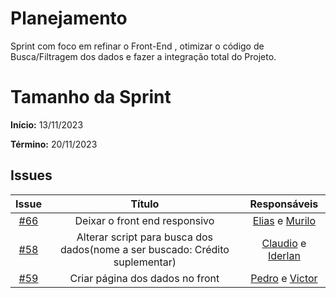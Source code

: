 # Planejamento


Sprint com foco em refinar o Front-End , otimizar o código de Busca/Filtragem dos dados e fazer a integração total do Projeto.


# Tamanho da Sprint

**Início:**  13/11/2023

**Término:** 20/11/2023


## Issues

|                          Issue                           |              Título               |                    Responsáveis                     |
| :------------------------------------------------------: | :-------------------------------: | :-------------------------------------------------: |
| [#66](https://github.com/unb-mds/2023-2-Squad05/issues/57) | Deixar o front end responsivo| [Elias](https://github.com/EliasOliver21) e [Murilo](https://github.com/MuriloBDSR)|
| [#58](https://github.com/unb-mds/2023-2-Squad05/issues/58) |Alterar script para busca dos dados(nome a ser buscado: Crédito suplementar)|[Claudio](https://github.com/claudiohsc) e [Iderlan](https://github.com/IderlanJ)| 
| [#59](https://github.com/unb-mds/2023-2-Squad05/issues/59) | Criar página dos dados no front | [Pedro](https://github.com/Pedrin0030) e [Victor](https://github.com/VictorGCOSTA) |


